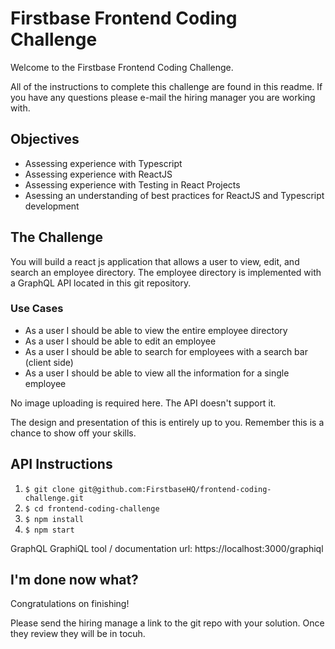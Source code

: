 # Firstbase Frontend Coding Challenge
Welcome to the Firstbase Frontend Coding Challenge.

All of the instructions to complete this challenge are found in this readme. If you have any questions please e-mail the hiring manager you are working with.

## Objectives
* Assessing experience with Typescript
* Assessing experience with ReactJS
* Assessing experience with Testing in React Projects
* Asessing an understanding of best practices for ReactJS and Typescript development

## The Challenge
You will build a react js application that allows a user to view, edit, and search an employee directory. The employee directory is implemented with a GraphQL API located in this git repository.

### Use Cases
* As a user I should be able to view the entire employee directory
* As a user I should be able to edit an employee
* As a user I should be able to search for employees with a search bar (client side)
* As a user I should be able to view all the information for a single employee

No image uploading is required here. The API doesn't support it.


The design and presentation of this is entirely up to you. Remember this is a chance to show off your skills.

## API Instructions
1. `$ git clone git@github.com:FirstbaseHQ/frontend-coding-challenge.git`
2. `$ cd frontend-coding-challenge`
3. `$ npm install`
4. `$ npm start`

GraphQL GraphiQL tool / documentation url:
https://localhost:3000/graphiql 

## I'm done now what?
Congratulations on finishing!

Please send the hiring manage a link to the git repo with your solution. Once they review they will be in tocuh.